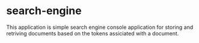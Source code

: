 # search-engine

This application is simple search engine console application for storing and retriving documents based on the tokens assiciated with a document.
